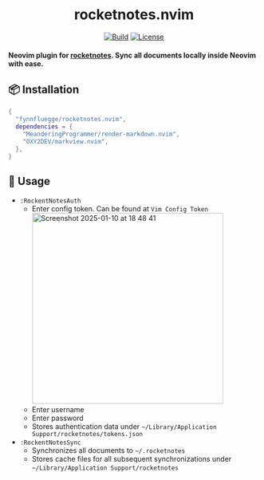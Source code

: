 <div align="center">
  
  # rocketnotes.nvim
  
  [![Build](https://github.com/fynnfluegge/rocketnotes.nvim/actions/workflows/ci.yml/badge.svg)](https://github.com/fynnfluegge/rocketnotes.nvim/actions/workflows/ci.yml)
  [![License](https://img.shields.io/badge/License-MIT%20-green.svg)](https://opensource.org/licenses/MIT)

</div>

#### Neovim plugin for [rocketnotes](https://www.takeniftynotes.net/). Sync all documents locally inside Neovim with ease.

## 📦 Installation

```lua
{
  "fynnfluegge/rocketnotes.nvim",
  dependencies = {
    "MeanderingProgrammer/render-markdown.nvim",
    "OXY2DEV/markview.nvim",
  },
}

```

## 🚀 Usage
- `:RockentNotesAuth` 
  - Enter config token. Can be found at `Vim Config Token`  
    <img width="383" alt="Screenshot 2025-01-10 at 18 48 41" src="https://github.com/user-attachments/assets/fe3ac1a1-8219-41d1-aa69-9d32f54df806" />
  - Enter username
  - Enter password
  - Stores authentication data under `~/Library/Application Support/rocketnotes/tokens.json`
- `:RockentNotesSync`
  - Synchronizes all documents to `~/.rocketnotes`
  - Stores cache files for all subsequent synchronizations under `~/Library/Application Support/rocketnotes`
